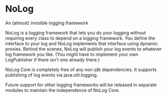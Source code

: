 NoLog
=====

An (almost) invisible logging framework

NoLog is a logging framework that lets you do your logging without requiring every class to depend on a logging framework.  You define the interface to your log and NoLog implements that interface using dynamic proxies.  Behind the scenes, NoLog will publish your log events to whatever log framework you like.  (You might have to implement your own LogPublisher if there isn't one already there.)

NoLog Core is completely free of any non-jdk dependencies.  It supports publishing of log events via java.util.logging.

Future support for other logging frameworks will be released in separate modules to maintain the independence of NoLog Core.
